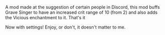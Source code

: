 A mod made at the suggestion of certain people in Discord, this mod buffs Grave Singer to have an increased crit range of 10 (from 2) and also adds the Vicious enchantment to it. That's it

Now with settings! Enjoy, or don't, it doesn't matter to me.